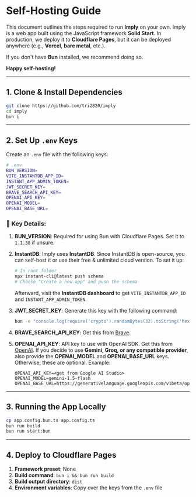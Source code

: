 # Self-Hosting Guide

This document outlines the steps required to run **Imply** on your own. Imply is a web app built using the JavaScript framework **Solid Start**. In production, we deploy it to **Cloudflare Pages**, but it can be deployed anywhere (e.g., **Vercel**, **bare metal**, etc.).

If you don't have **Bun** installed, we recommend doing so.

**Happy self-hosting!**

---

## 1. Clone & Install Dependencies

```sh
git clone https://github.com/tri2820/imply
cd imply
bun i
```

---

## 2. Set Up `.env` Keys

Create an `.env` file with the following keys:

```sh
# .env
BUN_VERSION=
VITE_INSTANTDB_APP_ID=
INSTANT_APP_ADMIN_TOKEN=
JWT_SECRET_KEY=
BRAVE_SEARCH_API_KEY=
OPENAI_API_KEY=
OPENAI_MODEL=
OPENAI_BASE_URL=
```

### 🔑 Key Details:

1. **BUN_VERSION**: Required for using Bun with Cloudflare Pages. Set it to `1.1.38` if unsure.
2. **InstantDB**: Imply uses **InstantDB**. Since InstantDB is open-source, you can self-host it or use their free & unlimited cloud version. To set it up:

   ```sh
   # In root folder
   npx instant-cli@latest push schema
   # Choose "Create a new app" and push the schema
   ```

   Afterward, visit the **InstantDB dashboard** to get `VITE_INSTANTDB_APP_ID` and `INSTANT_APP_ADMIN_TOKEN`.

3. **JWT_SECRET_KEY**: Generate this key with the following command:

   ```sh
   bun -e "console.log(require('crypto').randomBytes(32).toString('hex'))"
   ```

4. **BRAVE_SEARCH_API_KEY**: Get this from [Brave](https://brave.com/search/api/).
5. **OPENAI_API_KEY**: API key to use with OpenAI SDK. Get this from [OpenAI](http://platform.openai.com/). If you decide to use **Gemini, Groq, or any compatible provider**, also provide the **OPENAI_MODEL** and **OPENAI_BASE_URL** keys. Otherwise, these are optional.
   Example:
   ```
   OPENAI_API_KEY=<get from Google AI Studio>
   OPENAI_MODEL=gemini-1.5-flash
   OPENAI_BASE_URL=https://generativelanguage.googleapis.com/v1beta/openai/
   ```

---

## 3. Running the App Locally

```sh
cp app.config.bun.ts app.config.ts
bun run build
bun run start:bun
```

---

## 4. Deploy to Cloudflare Pages

1. **Framework preset**: None
2. **Build command**: `bun i && bun run build`
3. **Build output directory**: `dist`
4. **Environment variables**: Copy over the keys from the `.env` file
